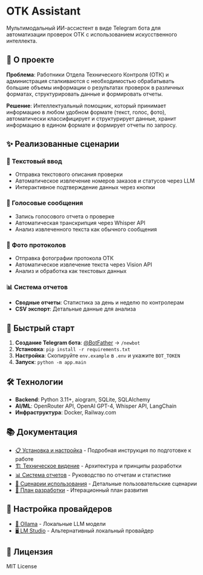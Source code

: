# OTK Assistant

Мультимодальный ИИ-ассистент в виде Telegram бота для автоматизации проверок ОТК с использованием искусственного интеллекта.

## 🎯 О проекте

**Проблема**: Работники Отдела Технического Контроля (ОТК) и администрация сталкиваются с необходимостью обрабатывать большие объемы информации о результатах проверок в различных форматах, структурировать данные и формировать отчеты.

**Решение**: Интеллектуальный помощник, который принимает информацию в любом удобном формате (текст, голос, фото), автоматически классифицирует и структурирует данные, хранит информацию в едином формате и формирует отчеты по запросу.

## ✨ Реализованные сценарии

### 💬 Текстовый ввод
- Отправка текстового описания проверки
- Автоматическое извлечение номеров заказов и статусов через LLM
- Интерактивное подтверждение данных через кнопки

### 🎤 Голосовые сообщения  
- Запись голосового отчета о проверке
- Автоматическая транскрипция через Whisper API
- Анализ извлеченного текста как обычного сообщения

### 📸 Фото протоколов
- Отправка фотографии протокола ОТК
- Автоматическое извлечение текста через Vision API
- Анализ и обработка как текстовых данных

### 📊 Система отчетов
- **Сводные отчеты**: Статистика за день и неделю по контролерам
- **CSV экспорт**: Детальные данные для анализа

## 🚀 Быстрый старт

1. **Создание Telegram бота**: [@BotFather](https://t.me/BotFather) → `/newbot`
2. **Установка**: `pip install -r requirements.txt`
3. **Настройка**: Скопируйте `env.example` в `.env` и укажите `BOT_TOKEN`
4. **Запуск**: `python -m app.main`

## 🛠 Технологии

- **Backend**: Python 3.11+, aiogram, SQLite, SQLAlchemy
- **AI/ML**: OpenRouter API, OpenAI GPT-4, Whisper API, LangChain
- **Инфраструктура**: Docker, Railway.com

## 📚 Документация

- [📋 Установка и настройка](docs/SETUP.md) - Подробная инструкция по подготовке к работе
- [🏗 Техническое видение](docs/vision.md) - Архитектура и принципы разработки
- [📊 Система отчетов](docs/REPORTS.md) - Руководство по отчетам и статистике
- [🎯 Сценарии использования](docs/scenario1.md) - Детальные пользовательские сценарии
- [📝 План разработки](docs/tasklist.md) - Итерационный план развития

## 🔧 Настройка провайдеров

- [🤖 Ollama](docs/OLLAMA_SETUP.md) - Локальные LLM модели
- [🖥 LM Studio](docs/LMSTUDIO_SETUP.md) - Альтернативный локальный провайдер

## 📄 Лицензия

MIT License